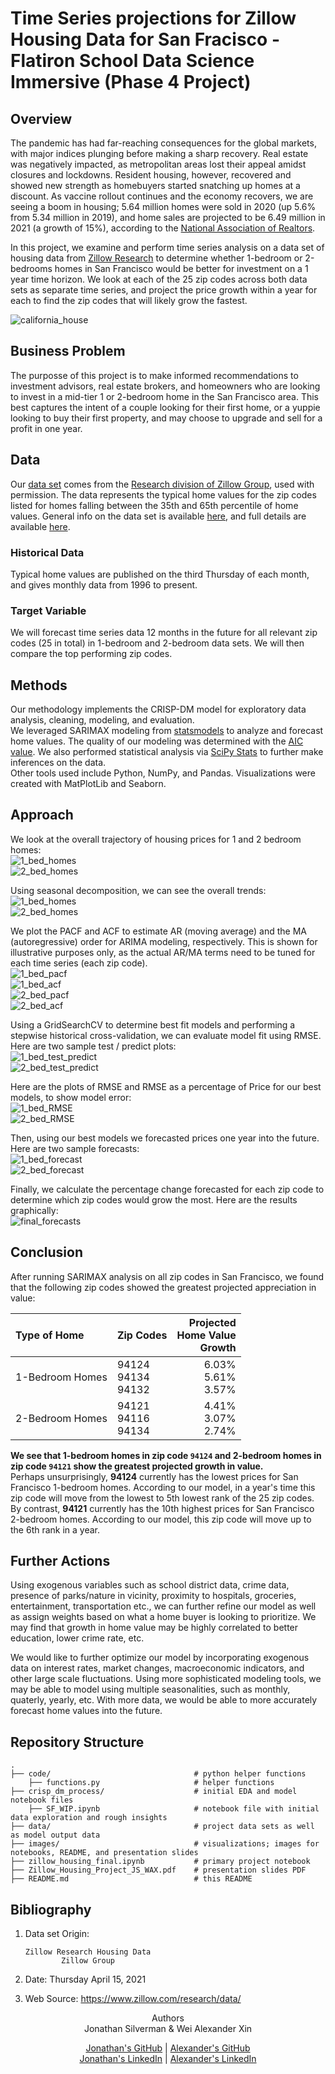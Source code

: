 # Time Series projections for Zillow Housing Data for San Fracisco - Flatiron School Data Science Immersive (Phase 4 Project)
  
## Overview  
The pandemic has had far-reaching consequences for the global markets, with major indices plunging before making a sharp recovery. Real estate was negatively impacted, as metropolitan areas lost their appeal amidst closures and lockdowns. Resident housing, however, recovered and showed new strength as homebuyers started snatching up homes at a discount. As vaccine rollout continues and the economy recovers, we are seeing a boom in housing; 5.64 million homes were sold in 2020 (up 5.6% from 5.34 million in 2019), and home sales are projected to be 6.49 million in 2021 (a growth of 15%), according to the [National Association of Realtors](https://www.statista.com/statistics/226144/us-existing-home-sales/).

In this project, we examine and perform time series analysis on a data set of housing data from [Zillow Research](https://www.zillow.com/research/data/) to determine whether 1-bedroom or 2-bedrooms homes in San Francisco would be better for investment on a 1 year time horizon.  We look at each of the 25 zip codes across both data sets as separate time series, and project the price growth within a year for each to find the zip codes that will likely grow the fastest.

![california_house](images/california_housing.jpg)  
  
## Business Problem
The purposse of this project is to make informed recommendations to investment advisors, real estate brokers, and homeowners who are looking to invest in a mid-tier 1 or 2-bedroom home in the San Francisco area. This best captures the intent of a couple looking for their first home, or a yuppie looking to buy their first property, and may choose to upgrade and sell for a profit in one year.

## Data  
Our [data set](Zip_zhvi_bdrmcnt_2_uc_sfrcondo_tier_0.33_0.67_sm_sa_mon.csv) comes from the [Research division of Zillow Group](https://www.zillow.com/research/), used with permission. The data represents the typical home values for the zip codes listed for homes falling between the 35th and 65th percentile of home values. General info on the data set is available [here](https://www.zillow.com/research/zhvi-methodology-2019-highlights-26221), and full details are available [here](https://www.zillow.com/research/zhvi-methodology-2019-deep-26226).  
  
### Historical Data    
Typical home values are published on the third Thursday of each month, and gives monthly data from 1996 to present.  

### Target Variable  
We will forecast time series data 12 months in the future for all relevant zip codes (25 in total) in 1-bedroom and 2-bedroom data sets.  We will then compare the top performing zip codes.
  
## Methods  
Our methodology implements the CRISP-DM model for exploratory data analysis, cleaning, modeling, and evaluation.  
We leveraged SARIMAX modeling from [statsmodels](https://www.statsmodels.org/stable/generated/statsmodels.tsa.statespace.sarimax.SARIMAX.html) to analyze and forecast home values. The quality of our modeling was determined with the [AIC value](https://en.wikipedia.org/wiki/Akaike_information_criterion). We also performed statistical analysis via [SciPy Stats](https://docs.scipy.org/doc/scipy/reference/stats.html) to further make inferences on the data.  
Other tools used include Python, NumPy, and Pandas. Visualizations were created with MatPlotLib and Seaborn.  
  
## Approach
We look at the overall trajectory of housing prices for 1 and 2 bedroom homes:  
![1_bed_homes](images/run/1_bdrm_home_values.png)  
![2_bed_homes](images/run/2_bdrm_home_values.png)  

Using seasonal decomposition, we can see the overall trends:  
![1_bed_homes](images/run/1_bdrm_seasonal_decomp.png)  
![2_bed_homes](images/run/2_bdrm_seasonal_decomp.png)  

We plot the PACF and ACF to estimate AR (moving average) and the MA (autoregressive) order for ARIMA modeling, respectively.  This is shown for illustrative purposes only, as the actual AR/MA terms need to be tuned for each time series (each zip code).  
![1_bed_pacf](images/run/1_bdrm_PACF.png)  
![1_bed_acf](images/run/1_bdrm_ACF.png)  
![2_bed_pacf](images/run/2_bdrm_PACF.png)  
![2_bed_acf](images/run/2_bdrm_ACF.png)  

Using a GridSearchCV to determine best fit models and performing a stepwise historical cross-validation, we can evaluate model fit using RMSE.  
Here are two sample test / predict plots:  
![1_bed_test_predict](images/run/1_bdrm_test_predict94124.png)  
![2_bed_test_predict](images/run/2_bdrm_test_predict94121.png)  

Here are the plots of RMSE and RMSE as a percentage of Price for our best models, to show model error:  
![1_bed_RMSE](images/run/1_bdrm_RMSE.png)  
![2_bed_RMSE](images/run/2_bdrm_RMSE.png)  

Then, using our best models we forecasted prices one year into the future. Here are two sample forecasts:  
![1_bed_forecast](images/run/1_bdrm_forecast_94121.png)  
![2_bed_forecast](images/run/2_bdrm_forecast.png)  

Finally, we calculate the percentage change forecasted for each zip code to determine which zip codes would grow the most. Here are the results graphically:  
![final_forecasts](images/final_forecasts.png)  

## Conclusion
After running SARIMAX analysis on all zip codes in San Francisco, we found that the following zip codes showed the greatest projected appreciation in value:  

Type of Home    |  Zip Codes                    | Projected </br> Home Value </br> Growth  
:---------------|:------------------------------|-----------------------------:  
1-Bedroom Homes | 94124 </br> 94134 </br> 94132 | 6.03% </br> 5.61% </br> 3.57% 
2-Bedroom Homes | 94121 </br> 94116 </br> 94134 | 4.41% </br> 3.07% </br> 2.74% 

<b>We see that 1-bedroom homes in zip code `94124` and 2-bedroom homes in zip code `94121` show the greatest projected growth in value.</b>  
Perhaps unsurprisingly, **94124** currently has the lowest prices for San Francisco 1-bedroom homes. According to our model, in a year's time this zip code will move from the lowest to 5th lowest rank of the 25 zip codes.  
By contrast, **94121** currently has the 10th highest prices for San Francisco 2-bedroom homes. According to our model, this zip code will move up to the 6th rank in a year.

## Further Actions  
Using exogenous variables such as school district data, crime data, presence of parks/nature in vicinity, proximity to hospitals, groceries, entertainment, transportation etc., we can further refine our model as well as assign weights based on what a home buyer is looking to prioritize. We may find that growth in home value may be highly correlated to better education, lower crime rate, etc.   

We would like to further optimize our model by incorporating exogenous data on interest rates, market changes, macroeconomic indicators, and other large scale fluctuations. Using more sophisticated modeling tools, we may be able to model using multiple seasonalities, such as monthly, quaterly, yearly, etc. With more data, we would be able to more accurately forecast home values into the future.  

## Repository Structure
    .
    ├── code/                                # python helper functions
        ├── functions.py                     # helper functions
    ├── crisp_dm_process/                    # initial EDA and model notebook files 
        ├── SF_WIP.ipynb                     # notebook file with initial data exploration and rough insights
    ├── data/                                # project data sets as well as model output data
    ├── images/                              # visualizations; images for notebooks, README, and presentation slides
    ├── zillow_housing_final.ipynb           # primary project notebook 
    ├── Zillow_Housing_Project_JS_WAX.pdf    # presentation slides PDF
    ├── README.md                            # this README
  
## Bibliography  
1. Data set Origin:  
  
       Zillow Research Housing Data  
               Zillow Group  
2. Date:    Thursday April 15, 2021
3. Web Source:  https://www.zillow.com/research/data/             
  
<div align="center";>Authors  
  <div align="center";>Jonathan Silverman & Wei Alexander Xin   
    
[Jonathan's GitHub](https://github.com/silvermanjonathan) | [Alexander's GitHub](https://github.com/eggrollofchaos)  
[Jonathan's LinkedIn](https://www.linkedin.com/in/jonathansilverman007) | [Alexander's LinkedIn](https://www.linkedin.com/in/waximus)
